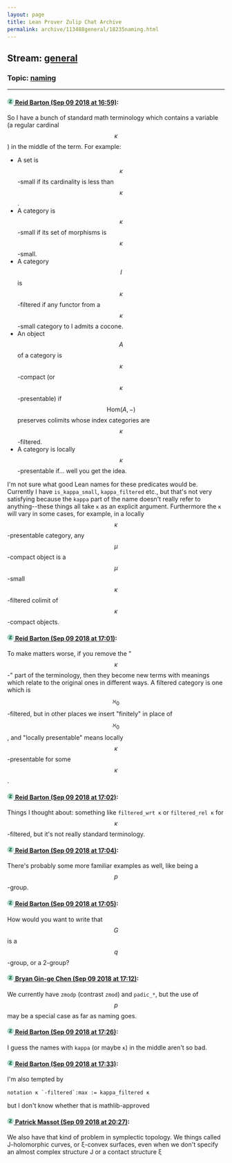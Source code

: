```yaml
---
layout: page
title: Lean Prover Zulip Chat Archive 
permalink: archive/113488general/18235naming.html
---
```


## Stream: [general](index.html)
### Topic: [naming](18235naming.html)

---

#### [![Click to go to Zulip](../../assets/img/zulip2.png) Reid Barton (Sep 09 2018 at 16:59)](https://leanprover.zulipchat.com/#narrow/stream/113488-general/topic/naming/near/133613270):
So I have a bunch of standard math terminology which contains a variable (a regular cardinal $$\kappa$$) in the middle of the term. For example:
* A set is $$\kappa$$-small if its cardinality is less than $$\kappa$$.
* A category is $$\kappa$$-small if its set of morphisms is $$\kappa$$-small.
* A category $$I$$ is $$\kappa$$-filtered if any functor from a $$\kappa$$-small category to I admits a cocone.
* An object $$A$$ of a category is $$\kappa$$-compact (or $$\kappa$$-presentable) if $$\mathrm{Hom}(A, -)$$ preserves colimits whose index categories are $$\kappa$$-filtered.
* A category is locally $$\kappa$$-presentable if... well you get the idea.

I'm not sure what good Lean names for these predicates would be. Currently I have `is_kappa_small`, `kappa_filtered` etc., but that's not very satisfying because the `kappa` part of the name doesn't really refer to anything--these things all take `κ` as an explicit argument. Furthermore the `κ` will vary in some cases, for example, in a locally $$\kappa$$-presentable category, any $$\mu$$-compact object is a $$\mu$$-small $$\kappa$$-filtered colimit of $$\kappa$$-compact objects.

#### [![Click to go to Zulip](../../assets/img/zulip2.png) Reid Barton (Sep 09 2018 at 17:01)](https://leanprover.zulipchat.com/#narrow/stream/113488-general/topic/naming/near/133613343):
To make matters worse, if you remove the "$$\kappa$$-" part of the terminology, then they become new terms with meanings which relate to the original ones in different ways. A filtered category is one which is $$\aleph_0$$-filtered, but in other places we insert "finitely" in place of $$\aleph_0$$, and "locally presentable" means locally $$\kappa$$-presentable for some $$\kappa$$.

#### [![Click to go to Zulip](../../assets/img/zulip2.png) Reid Barton (Sep 09 2018 at 17:02)](https://leanprover.zulipchat.com/#narrow/stream/113488-general/topic/naming/near/133613436):
Things I thought about: something like `filtered_wrt κ` or `filtered_rel κ` for $$\kappa$$-filtered, but it's not really standard terminology.

#### [![Click to go to Zulip](../../assets/img/zulip2.png) Reid Barton (Sep 09 2018 at 17:04)](https://leanprover.zulipchat.com/#narrow/stream/113488-general/topic/naming/near/133613472):
There's probably some more familiar examples as well, like being a $$p$$-group.

#### [![Click to go to Zulip](../../assets/img/zulip2.png) Reid Barton (Sep 09 2018 at 17:05)](https://leanprover.zulipchat.com/#narrow/stream/113488-general/topic/naming/near/133613548):
How would you want to write that $$G$$ is a $$q$$-group, or a 2-group?

#### [![Click to go to Zulip](../../assets/img/zulip2.png) Bryan Gin-ge Chen (Sep 09 2018 at 17:12)](https://leanprover.zulipchat.com/#narrow/stream/113488-general/topic/naming/near/133613887):
We currently have `zmodp` (contrast `zmod`) and `padic_*`, but the use of $$p$$ may be a special case as far as naming goes.

#### [![Click to go to Zulip](../../assets/img/zulip2.png) Reid Barton (Sep 09 2018 at 17:26)](https://leanprover.zulipchat.com/#narrow/stream/113488-general/topic/naming/near/133614434):
I guess the names with `kappa` (or maybe `κ`) in the middle aren't so bad.

#### [![Click to go to Zulip](../../assets/img/zulip2.png) Reid Barton (Sep 09 2018 at 17:33)](https://leanprover.zulipchat.com/#narrow/stream/113488-general/topic/naming/near/133614776):
I'm also tempted by
```lean
notation κ `-filtered`:max := kappa_filtered κ
```
but I don't know whether that is mathlib-approved

#### [![Click to go to Zulip](../../assets/img/zulip2.png) Patrick Massot (Sep 09 2018 at 20:27)](https://leanprover.zulipchat.com/#narrow/stream/113488-general/topic/naming/near/133620266):
We also have that kind of problem in symplectic topology. We things called J-holomorphic curves, or ξ-convex surfaces, even when we don't specify an almost complex structure J or a contact structure ξ

